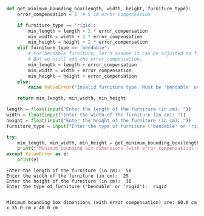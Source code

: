 ```python
def get_minimum_bounding_box(length, width, height, furniture_type):
    error_compensation = 5  # 5 cm error compensation

    if furniture_type == 'rigid':
        min_length = length + 2 * error_compensation
        min_width = width + 2 * error_compensation
        min_height = height + 2 * error_compensation
    elif furniture_type == 'bendable':
        # For bendable furniture, let's assume it can be adjusted to fit more efficiently.
        # But we still add the error compensation.
        min_length = length + error_compensation
        min_width = width + error_compensation
        min_height = height + error_compensation
    else:
        raise ValueError("Invalid furniture type. Must be 'bendable' or 'rigid'.")

    return min_length, min_width, min_height

length = float(input("Enter the length of the furniture (in cm): "))
width = float(input("Enter the width of the furniture (in cm): "))
height = float(input("Enter the height of the furniture (in cm): "))
furniture_type = input("Enter the type of furniture ('bendable' or 'rigid'): ").strip().lower()

try:
    min_length, min_width, min_height = get_minimum_bounding_box(length, width, height, furniture_type)
    print(f"Minimum bounding box dimensions (with error compensation) are: {min_length} cm x {min_width} cm x {min_height} cm")
except ValueError as e:
    print(e)

```

    Enter the length of the furniture (in cm):  50
    Enter the width of the furniture (in cm):  25
    Enter the height of the furniture (in cm):  30
    Enter the type of furniture ('bendable' or 'rigid'):  rigid


    Minimum bounding box dimensions (with error compensation) are: 60.0 cm x 35.0 cm x 40.0 cm

